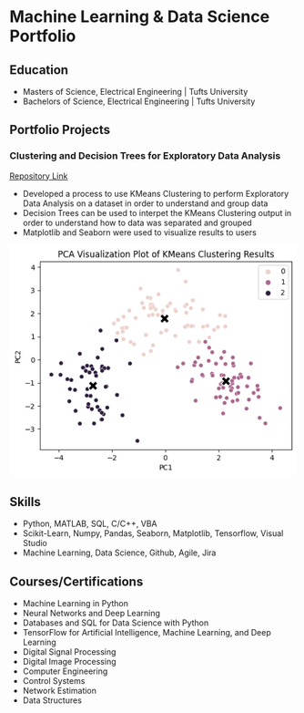 # Machine Learning & Data Science Portfolio

## Education
* Masters of Science, Electrical Engineering | Tufts University
* Bachelors of Science, Electrical Engineering | Tufts University

## Portfolio Projects
### Clustering and Decision Trees for Exploratory Data Analysis
[Repository Link](https://github.com/stevensantos17/Clustering_DecisionTrees_EDA)
- Developed a process to use KMeans Clustering to perform Exploratory Data Analysis on a dataset in order to understand and group data
- Decision Trees can be used to interpet the KMeans Clustering output in order to understand how to data was separated and grouped
- Matplotlib and Seaborn were used to visualize results to users

![Project1_Image](/images/Clustering_Demo.png)

## Skills
 - Python, MATLAB, SQL, C/C++, VBA
 - Scikit-Learn, Numpy, Pandas, Seaborn, Matplotlib, Tensorflow, Visual Studio
 - Machine Learning, Data Science, Github, Agile, Jira

## Courses/Certifications
- Machine Learning in Python
- Neural Networks and Deep Learning
- Databases and SQL for Data Science with Python
- TensorFlow for Artificial Intelligence, Machine Learning, and Deep Learning
- Digital Signal Processing
- Digital Image Processing
- Computer Engineering
- Control Systems
- Network Estimation
- Data Structures
